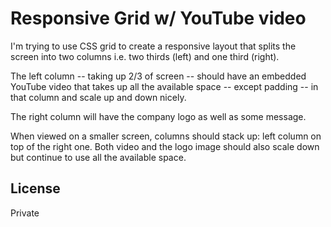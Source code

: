 # Responsive Grid w/ YouTube video

I'm trying to use CSS grid to create a responsive layout that splits the screen into two columns i.e. two thirds (left) and one third (right).

The left column -- taking up 2/3 of screen -- should have an embedded YouTube video that takes up all the available space -- except padding -- in that column and scale up and down nicely.

The right column will have the company logo as well as some message.

When viewed on a smaller screen, columns should stack up: left column on top of the right one. Both video and the logo image should also scale down but continue to use all the available space. 

## License
Private
